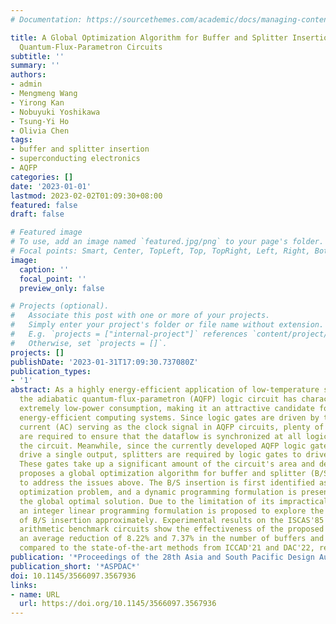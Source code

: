 ```yaml
---
# Documentation: https://sourcethemes.com/academic/docs/managing-content/

title: A Global Optimization Algorithm for Buffer and Splitter Insertion in Adiabatic
  Quantum-Flux-Parametron Circuits
subtitle: ''
summary: ''
authors:
- admin
- Mengmeng Wang
- Yirong Kan
- Nobuyuki Yoshikawa
- Tsung-Yi Ho
- Olivia Chen
tags:
- buffer and splitter insertion
- superconducting electronics
- AQFP
categories: []
date: '2023-01-01'
lastmod: 2023-02-02T01:09:30+08:00
featured: false
draft: false

# Featured image
# To use, add an image named `featured.jpg/png` to your page's folder.
# Focal points: Smart, Center, TopLeft, Top, TopRight, Left, Right, BottomLeft, Bottom, BottomRight.
image:
  caption: ''
  focal_point: ''
  preview_only: false

# Projects (optional).
#   Associate this post with one or more of your projects.
#   Simply enter your project's folder or file name without extension.
#   E.g. `projects = ["internal-project"]` references `content/project/deep-learning/index.md`.
#   Otherwise, set `projects = []`.
projects: []
publishDate: '2023-01-31T17:09:30.737080Z'
publication_types:
- '1'
abstract: As a highly energy-efficient application of low-temperature superconductivity,
  the adiabatic quantum-flux-parametron (AQFP) logic circuit has characteristics of
  extremely low-power consumption, making it an attractive candidate for extremely
  energy-efficient computing systems. Since logic gates are driven by the alternating
  current (AC) serving as the clock signal in AQFP circuits, plenty of AQFP buffers
  are required to ensure that the dataflow is synchronized at all logic levels of
  the circuit. Meanwhile, since the currently developed AQFP logic gates can only
  drive a single output, splitters are required by logic gates to drive multiple fan-outs.
  These gates take up a significant amount of the circuit's area and delay. This paper
  proposes a global optimization algorithm for buffer and splitter (B/S) insertion
  to address the issues above. The B/S insertion is first identified as a combinational
  optimization problem, and a dynamic programming formulation is presented to find
  the global optimal solution. Due to the limitation of its impractical search space,
  an integer linear programming formulation is proposed to explore the global optimization
  of B/S insertion approximately. Experimental results on the ISCAS'85 and simple
  arithmetic benchmark circuits show the effectiveness of the proposed method, with
  an average reduction of 8.22% and 7.37% in the number of buffers and splitters inserted
  compared to the state-of-the-art methods from ICCAD'21 and DAC'22, respectively.
publication: '*Proceedings of the 28th Asia and South Pacific Design Automation Conference*'
publication_short: '*ASPDAC*'
doi: 10.1145/3566097.3567936
links:
- name: URL
  url: https://doi.org/10.1145/3566097.3567936
---
```

